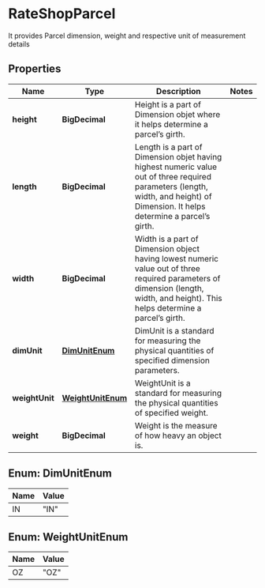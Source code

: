 

# RateShopParcel

It provides Parcel dimension, weight and respective unit of measurement details

## Properties

| Name | Type | Description | Notes |
|------------ | ------------- | ------------- | -------------|
|**height** | **BigDecimal** | Height is a part of Dimension objet where it helps determine a parcel’s girth. |  |
|**length** | **BigDecimal** | Length is a part of Dimension objet having highest numeric value out of three required parameters (length, width, and height) of Dimension. It helps determine a parcel’s girth. |  |
|**width** | **BigDecimal** | Width is a part of Dimension object having lowest numeric value out of three required parameters of dimension (length, width, and height). This helps determine a parcel’s girth. |  |
|**dimUnit** | [**DimUnitEnum**](#DimUnitEnum) | DimUnit is a standard for measuring the physical quantities of specified dimension parameters. |  |
|**weightUnit** | [**WeightUnitEnum**](#WeightUnitEnum) | WeightUnit is a standard for measuring the physical quantities of specified weight. |  |
|**weight** | **BigDecimal** | Weight is the measure of how heavy an object is. |  |



## Enum: DimUnitEnum

| Name | Value |
|---- | -----|
| IN | &quot;IN&quot; |



## Enum: WeightUnitEnum

| Name | Value |
|---- | -----|
| OZ | &quot;OZ&quot; |



